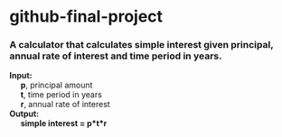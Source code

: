 # github-final-project

### A calculator that calculates simple interest given principal, annual rate of interest and time period in years.

**Input:** \
&nbsp;&nbsp;&nbsp;&nbsp;&nbsp;**p**, principal amount \
&nbsp;&nbsp;&nbsp;&nbsp;&nbsp;**t**, time period in years \
&nbsp;&nbsp;&nbsp;&nbsp;&nbsp;**r**, annual rate of interest \
**Output:** \
&nbsp;&nbsp;&nbsp;&nbsp;&nbsp;**simple interest = p\*t\*r**
